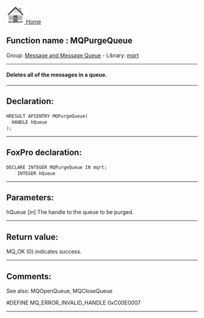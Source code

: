 [<img src="../../images/home.png"> Home ](https://github.com/VFPX/Win32API)  

## Function name : MQPurgeQueue
Group: [Message and Message Queue](../../functions_group.md#Message_and_Message_Queue)  -  Library: [mqrt](../../../libraries.md#mqrt)  
***  


#### Deletes all of the messages in a queue.
***  


## Declaration:
```foxpro  
HRESULT APIENTRY MQPurgeQueue(
  HANDLE hQueue
);  
```  
***  


## FoxPro declaration:
```foxpro  
DECLARE INTEGER MQPurgeQueue IN mqrt;
	INTEGER hQueue  
```  
***  


## Parameters:
hQueue
[in] The handle to the queue to be purged.  
***  


## Return value:
MQ_OK (0) indicates success.  
***  


## Comments:
See also: MQOpenQueue, MQCloseQueue   
  
#DEFINE MQ_ERROR_INVALID_HANDLE 0xC00E0007  
  
***  

